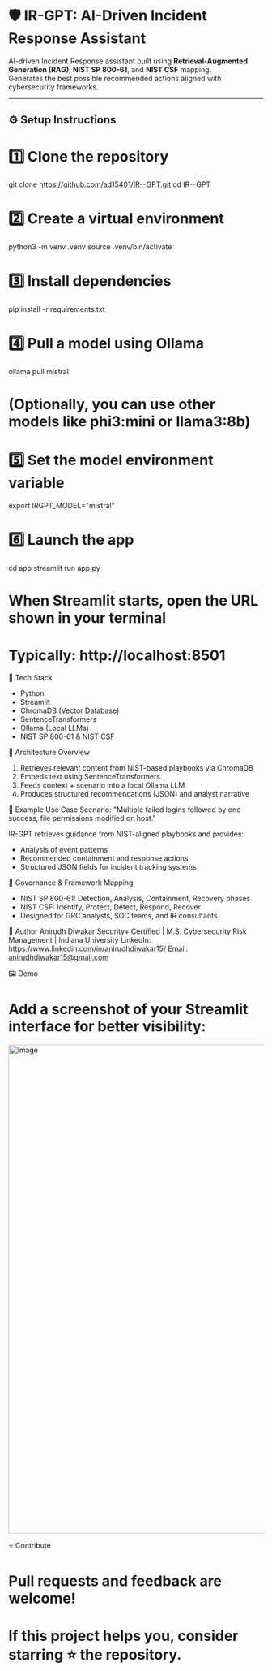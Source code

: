 # 🛡️ IR-GPT: AI-Driven Incident Response Assistant

AI-driven Incident Response assistant built using **Retrieval-Augmented Generation (RAG)**, **NIST SP 800-61**, and **NIST CSF** mapping.  
Generates the best possible recommended actions aligned with cybersecurity frameworks.

---

## ⚙️ Setup Instructions

# 1️⃣ Clone the repository
git clone https://github.com/ad15401/IR--GPT.git
cd IR--GPT

# 2️⃣ Create a virtual environment
python3 -m venv .venv
source .venv/bin/activate

# 3️⃣ Install dependencies
pip install -r requirements.txt

# 4️⃣ Pull a model using Ollama
ollama pull mistral
# (Optionally, you can use other models like phi3:mini or llama3:8b)

# 5️⃣ Set the model environment variable
export IRGPT_MODEL="mistral"

# 6️⃣ Launch the app
cd app
streamlit run app.py

# When Streamlit starts, open the URL shown in your terminal
# Typically: http://localhost:8501

🧩 Tech Stack
- Python
- Streamlit
- ChromaDB (Vector Database)
- SentenceTransformers
- Ollama (Local LLMs)
- NIST SP 800-61 & NIST CSF

🧠 Architecture Overview
1. Retrieves relevant content from NIST-based playbooks via ChromaDB
2. Embeds text using SentenceTransformers
3. Feeds context + scenario into a local Ollama LLM
4. Produces structured recommendations (JSON) and analyst narrative

🧠 Example Use Case
Scenario:
"Multiple failed logins followed by one success; file permissions modified on host."

IR-GPT retrieves guidance from NIST-aligned playbooks and provides:
- Analysis of event patterns
- Recommended containment and response actions
- Structured JSON fields for incident tracking systems

🧰 Governance & Framework Mapping
- NIST SP 800-61: Detection, Analysis, Containment, Recovery phases
- NIST CSF: Identify, Protect, Detect, Respond, Recover
- Designed for GRC analysts, SOC teams, and IR consultants

👤 Author
Anirudh Diwakar
Security+ Certified | M.S. Cybersecurity Risk Management | Indiana University
LinkedIn: https://www.linkedin.com/in/anirudhdiwakar15/
Email: anirudhdiwakar15@gmail.com

🖼️ Demo
# Add a screenshot of your Streamlit interface for better visibility:
<img width="1901" height="963" alt="image" src="https://github.com/user-attachments/assets/0a7caaa6-d104-419c-a8bf-1d37eea950b3" />

⭐ Contribute
# Pull requests and feedback are welcome!
# If this project helps you, consider starring ⭐ the repository.


